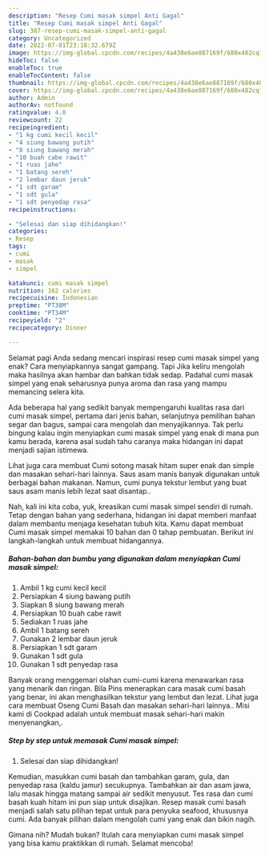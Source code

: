 ```yaml
---
description: "Resep Cumi masak simpel Anti Gagal"
title: "Resep Cumi masak simpel Anti Gagal"
slug: 387-resep-cumi-masak-simpel-anti-gagal
category: Uncategorized
date: 2022-07-01T23:18:32.679Z
image: https://img-global.cpcdn.com/recipes/4a438e6ae887169f/680x482cq70/cumi-masak-simpel-foto-resep-utama.jpg
hideToc: false
enableToc: true
enableTocContent: false
thumbnail: https://img-global.cpcdn.com/recipes/4a438e6ae887169f/680x482cq70/cumi-masak-simpel-foto-resep-utama.jpg
cover: https://img-global.cpcdn.com/recipes/4a438e6ae887169f/680x482cq70/cumi-masak-simpel-foto-resep-utama.jpg
author: Admin
authorAv: notfound
ratingvalue: 4.8
reviewcount: 22
recipeingredient:
- "1 kg cumi kecil kecil"
- "4 siung bawang putih"
- "8 siung bawang merah"
- "10 buah cabe rawit"
- "1 ruas jahe"
- "1 batang sereh"
- "2 lembar daun jeruk"
- "1 sdt garam"
- "1 sdt gula"
- "1 sdt penyedap rasa"
recipeinstructions:

- "Selesai dan siap dihidangkan!"
categories:
- Resep
tags:
- cumi
- masak
- simpel

katakunci: cumi masak simpel 
nutrition: 162 calories
recipecuisine: Indonesian
preptime: "PT38M"
cooktime: "PT34M"
recipeyield: "2"
recipecategory: Dinner

---
```



Selamat pagi Anda sedang mencari inspirasi resep cumi masak simpel yang enak? Cara menyiapkannya sangat gampang. Tapi Jika keliru mengolah maka hasilnya akan hambar dan bahkan tidak sedap. Padahal cumi masak simpel yang enak seharusnya punya aroma dan rasa yang mampu memancing selera kita.


Ada beberapa hal yang sedikit banyak mempengaruhi kualitas rasa dari cumi masak simpel, pertama dari jenis bahan, selanjutnya pemilihan bahan segar dan bagus, sampai cara mengolah dan menyajikannya. Tak perlu bingung kalau ingin menyiapkan cumi masak simpel yang enak di mana pun kamu berada, karena asal sudah tahu caranya maka hidangan ini dapat menjadi sajian istimewa.

Lihat juga cara membuat Cumi sotong masak hitam super enak dan simple dan masakan sehari-hari lainnya. Saus asam manis banyak digunakan untuk berbagai bahan makanan. Namun, cumi punya tekstur lembut yang buat saus asam manis lebih lezat saat disantap..


Nah, kali ini kita coba, yuk, kreasikan cumi masak simpel sendiri di rumah. Tetap dengan bahan yang sederhana, hidangan ini dapat memberi manfaat dalam membantu menjaga kesehatan tubuh kita. Kamu dapat membuat Cumi masak simpel memakai 10 bahan dan 0 tahap pembuatan. Berikut ini langkah-langkah untuk membuat hidangannya.

<!--inarticleads1-->

##### Bahan-bahan dan bumbu yang digunakan dalam menyiapkan Cumi masak simpel:

1. Ambil 1 kg cumi kecil kecil
1. Persiapkan 4 siung bawang putih
1. Siapkan 8 siung bawang merah
1. Persiapkan 10 buah cabe rawit
1. Sediakan 1 ruas jahe
1. Ambil 1 batang sereh
1. Gunakan 2 lembar daun jeruk
1. Persiapkan 1 sdt garam
1. Gunakan 1 sdt gula
1. Gunakan 1 sdt penyedap rasa


Banyak orang menggemari olahan cumi-cumi karena menawarkan rasa yang menarik dan ringan. Bila Pins menerapkan cara masak cumi basah yang benar, ini akan menghasilkan tekstur yang lembut dan lezat. Lihat juga cara membuat Oseng Cumi Basah dan masakan sehari-hari lainnya.. Misi kami di Cookpad adalah untuk membuat masak sehari-hari makin menyenangkan,. 

<!--inarticleads2-->

##### Step by step untuk memasak Cumi masak simpel:


1. Selesai dan siap dihidangkan!

Kemudian, masukkan cumi basah dan tambahkan garam, gula, dan penyedap rasa (kaldu jamur) secukupnya. Tambahkan air dan asam jawa, lalu masak hingga matang sampai air sedikit menyusut. Tes rasa dan cumi basah kuah hitam ini pun siap untuk disajikan. Resep masak cumi basah menjadi salah satu pilihan tepat untuk para penyuka seafood, khususnya cumi. Ada banyak pilihan dalam mengolah cumi yang enak dan bikin nagih. 

Gimana nih? Mudah bukan? Itulah cara menyiapkan cumi masak simpel yang bisa kamu praktikkan di rumah. Selamat mencoba!

